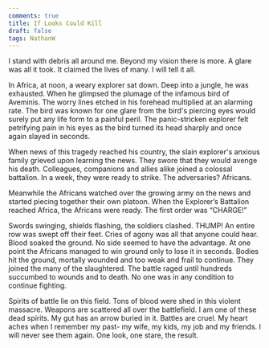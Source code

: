 ```yaml
---
comments: true
title: If Looks Could Kill
draft: false
tags: NathanW
---
```

 
I stand with debris all around me. Beyond my vision there is more. A glare was all it took. It claimed the lives of many. I will tell it all.

In Africa, at noon, a weary explorer sat down. Deep into a jungle, he was exhausted. When he glimpsed the plumage of the infamous bird of Aveminis. The worry lines etched in his forehead multiplied at an alarming rate. The bird was known for one glare from the bird's piercing eyes would surely put any life form to a painful peril. The panic-stricken explorer felt petrifying pain in his eyes as the bird turned its head sharply and once again slayed in seconds.

When news of this tragedy reached his country, the slain explorer's anxious family grieved upon learning the news. They swore that they would avenge his death. Colleagues, companions and allies alike joined a colossal battalion. In a week, they were ready to strike. The adversaries? Africans.

Meanwhile the Africans watched over the growing army on the news and started piecing together their own platoon. When the Explorer’s Battalion reached Africa, the Africans were ready. The first order was “CHARGE!”

Swords swinging, shields flashing, the soldiers clashed. THUMP! An entire row was swept off their feet. Cries of agony was all that anyone could hear. Blood soaked the ground. No side seemed to have the advantage. At one point the Africans managed to win ground only to lose it in seconds. Bodies hit the ground, mortally wounded and too weak and frail to continue. They joined the many of the slaughtered. The battle raged until hundreds succumbed to wounds and to death. No one was in any condition to continue fighting.

Spirits of battle lie on this field. Tons of blood were shed in this violent massacre. Weapons are scattered all over the battlefield. I am one of these dead spirits. My gut has an arrow buried in it. Battles are cruel. My heart aches when I remember my past- my wife, my kids, my job and my friends. I will never see them again. One look, one stare, the result.
